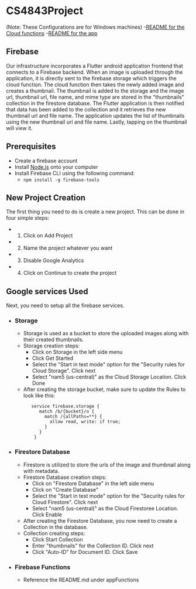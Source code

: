 # CS4843Project
(Note: These Configurations are for Windows machines)
  -[README for the Cloud functions](https://github.com/Trueballerdante/CS4843Project/blob/main/appFunctions/README.md)
  -[README for the app](https://github.com/Trueballerdante/CS4843Project/blob/main/camera_firestore/README.md)

## Firebase
Our infrastructure incorporates a Flutter android application frontend that connects to a Firebase backend. When an image is
uploaded through the application, it is directly sent to the firebase storage which triggers the cloud function. The cloud 
function then takes the newly added image and creates a thumbnail. The thumbnail is added to the storage and the image url, 
thumbnail url, file name, and mime type are stored in the "thumbnails" collection in the firestore database. The Flutter 
application is then notified that data has been added to the collection and it retrieves the new thumbnail url and file name.
The application updates the list of thumbnails using the new thumbnail url and file name. Lastly, tapping on the thumbnail will view it.

## Prerequisites
- Create a firebase account
- Install [Node.js](https://nodejs.org/en/) onto your computer
- Install Firebase CLI using the following command:
  - ```npm install -g firebase-tools```


## New Project Creation
The first thing you need to do is create a new project.
This can be done in four simple steps:
- 1) Click on Add Project
- 2) Name the project whatever you want
- 3) Disable Google Analytics
- 4) Click on Continue to create the project

## Google services Used
Next, you need to setup all the firebase services.
- ### Storage
  - Storage is used as a bucket to store the uploaded images along with their created thumbnails.
  - Storage creation steps:
    - Click on Storage in the left side menu
    - Click Get Started 
    - Select the "Start in test mode" option for the "Security rules for Cloud Storage". Click next
    - Select "nam5 (us-central)" as the Cloud Storage Location. Click Done
  - After creating the storage bucket, make sure to update the Rules to look like this:
    ```rules_version = '2';
       service firebase.storage {
          match /b/{bucket}/o {
            match /{allPaths=**} {
              allow read, write: if true;
            }
          }
        }
    ```
- ### Firestore Database
  - Firestore is utilized to store the urls of the image and thumbnail along with metadata.
  - Firestore Database creation steps:
    - Click on "Firestore Database" in the left side menu
    - Click on "Create Database"
    - Select the "Start in test mode" option for the "Security rules for Cloud Firestore". Click next
    - Select "nam5 (us-central)" as the Cloud Firestoree Location. Click Enable 
  - After creating the Firestore Database, you now need to create a Collection in the database.
  - Collection creating steps:
    - Click Start Collection
    - Enter "thumbnails" for the Collection ID. Click next
    - Click "Auto-ID" for Document ID. Click Save
- ### Firebase Functions
  - Reference the README.md under appFunctions
